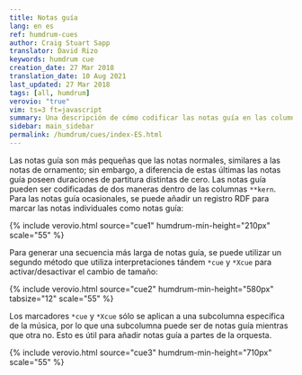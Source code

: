 ```yaml
---
title: Notas guía
lang: en es
ref: humdrum-cues
author: Craig Stuart Sapp
translator: David Rizo
keywords: humdrum cue
creation_date: 27 Mar 2018
translation_date: 10 Aug 2021
last_updated: 27 Mar 2018
tags: [all, humdrum]
verovio: "true"
vim: ts=3 ft=javascript
summary: Una descripción de cómo codificar las notas guía en las columnas de **kern.
sidebar: main_sidebar
permalink: /humdrum/cues/index-ES.html
---
```


Las notas guía son más pequeñas que las notas normales, similares a las notas de ornamento; sin embargo, a diferencia de estas últimas las notas guía poseen duraciones de partitura distintas de cero.  Las notas guía pueden ser codificadas de dos maneras dentro de las columnas `**kern`.  Para las notas guía ocasionales, se puede añadir un registro RDF para marcar las notas individuales como notas guía:


{% include verovio.html
	source="cue1"
	humdrum-min-height="210px"
	scale="55"
%}
<script type="application/json" id="cue1">
**kern
4e
*^
4g	8gN\L
.	8aNJ
*v	*v
4b
=
*-
!!!RDF**kern: N = cue size
</script>


Para generar una secuencia más larga de notas guía, se puede utilizar un segundo método que utiliza interpretaciones tándem `*cue` y `*Xcue` para activar/desactivar el cambio de tamaño:

{% include verovio.html
	source="cue2"
	humdrum-min-height="580px"
	tabsize="12"
	scale="55"
%}
<script type="application/json" id="cue2">
**kern	**kern
*clefF4	*clefG2
*M3/4	*M3/4
=	=
*	*Xtuplet
*	*cue
*	*rscale:2
4G 4c 4f	(>20ddL>
.	20ee
.	20dd
.	20cc#
.	20dd
4G 4B 4f	20dd#
.	20ee
.	20ff
.	20ff#
.	20gg
4G 4B 4f	20gg#
.	20bb
.	20aa
.	20ggn
.	20ffnJ)
*	*Xcue
*	*rscale:1
=	=
4G 4B 4e	2.ee
4G 4B 4e	.
4G 4B 4e	.
=	=
*-	*-
!!!RDF**kern: > = above
</script>


Los marcadores `*cue` y `*Xcue` sólo se aplican a una subcolumna específica de la música, por lo que una subcolumna puede ser de notas guía mientras que otra no.  Esto es útil para añadir notas guía a partes de la orquesta.


{% include verovio.html
	source="cue3"
	humdrum-min-height="710px"
	scale="55"
%}
<script type="application/json" id="cue3">
**kern
*M4/4
=1
*^
*	*cue
!	!LO:TX:b:t=vlas.
1r	4e
.	4f
.	4e
.	4c
*	*Xcue
=2	=2
*cue	*
!LO:TX:a:t=vlns.	!
4ee	1r
4ff	.
4ee	.
4cc	.
*Xcue	*
=3	=3
*cue	*
8ffL	2r
8eeJ	.
8ddL	.
8ccJ	.
!	!LO:TX:a:B:t=solo
2ryy	16ffLL
.	16ee
.	16dd
.	16ccJJ
.	16bLL
.	16a
.	16g
.	16fJJ
*Xcue	*
*v	*v
=
*-
</script>


